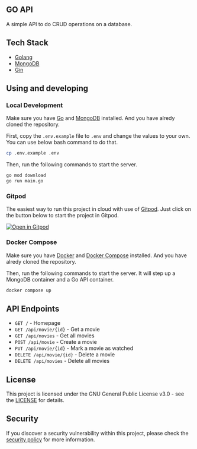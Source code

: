 ## GO API

A simple API to do CRUD operations on a database.

## Tech Stack

- [Golang](https://golang.org/)
- [MongoDB](https://www.mongodb.com/)
- [Gin](https://github.com/gin-gonic/gin)

## Using and developing

### Local Development

Make sure you have [Go](https://golang.org/) and [MongoDB](https://www.mongodb.com/) installed. And you have alredy cloned the repository.

First, copy the `.env.example` file to `.env` and change the values to your own. You can use below bash command to do that.

```bash
cp .env.example .env
```

Then, run the following commands to start the server.

```bash
go mod download
go run main.go
```

### Gitpod

The easiest way to run this project in cloud with use of [Gitpod](https://www.gitpod.io/). Just click on the button below to start the project in Gitpod.

[![Open in Gitpod](https://gitpod.io/button/open-in-gitpod.svg)](https://gitpod.io/#github.com/Pradumnasaraf/go-api)

### Docker Compose

Make sure you have [Docker](https://www.docker.com/) and [Docker Compose](https://docs.docker.com/compose/) installed. And you have alredy cloned the repository.   

Then, run the following commands to start the server. It will step up a MongoDB container and a Go API container.

```bash
docker compose up
``` 

## API Endpoints 

- `GET /` - Homepage
- `GET /api/movie/{id}` - Get a movie
- `GET /api/movies` - Get all movies
- `POST /api/movie` - Create a movie
- `PUT /api/movie/{id}` - Mark a movie as watched
- `DELETE /api/movie/{id}` - Delete a movie
- `DELETE /api/movies` - Delete all movies


## License 

This project is licensed under the GNU General Public License v3.0 - see the [LICENSE](LICENSE) for details.

## Security 

If you discover a security vulnerability within this project, please check the [security policy](SECURITY.md) for more information.
